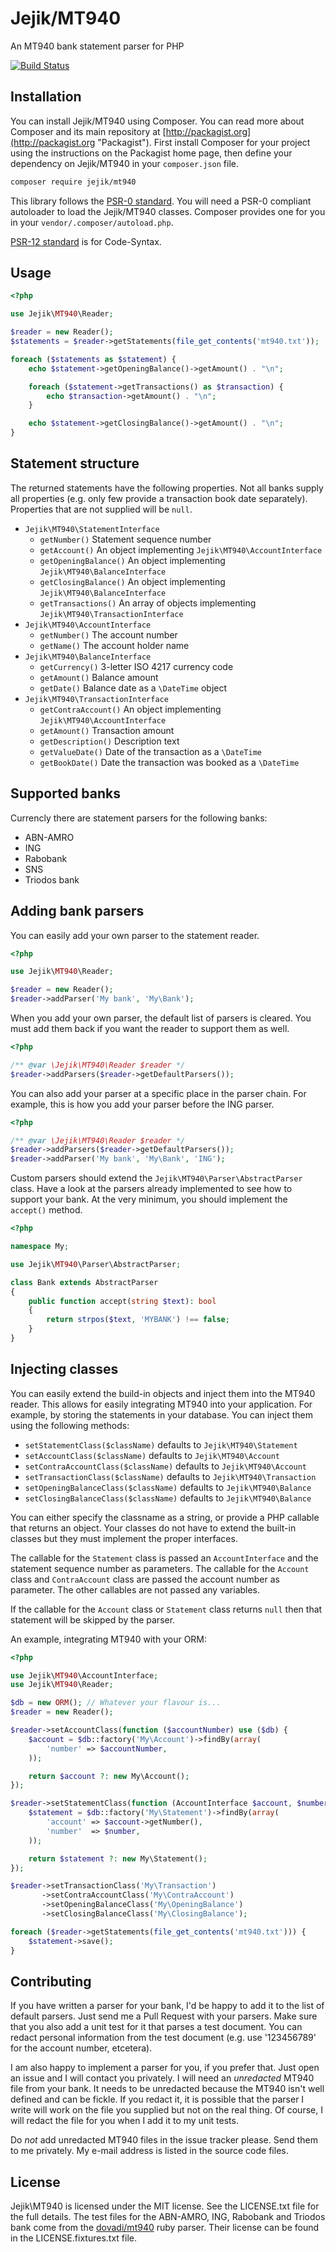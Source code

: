 # Jejik/MT940

An MT940 bank statement parser for PHP

[![Build Status](https://secure.travis-ci.org/sandermarechal/jejik-mt940.png?branch=master)](http://travis-ci.org/sandermarechal/jejik-mt940)

## Installation

You can install Jejik/MT940 using Composer. You can read more about Composer and its main repository at
[http://packagist.org](http://packagist.org "Packagist"). First install Composer for your project using the instructions on the
Packagist home page, then define your dependency on Jejik/MT940 in your `composer.json` file.

```bash
composer require jejik/mt940
```

This library follows the [PSR-0 standard](https://github.com/php-fig/fig-standards/blob/master/accepted/PSR-0.md). You will need
a PSR-0 compliant autoloader to load the Jejik/MT940 classes. Composer provides one for you in your
`vendor/.composer/autoload.php`.

[PSR-12 standard](https://github.com/php-fig/fig-standards/blob/master/accepted/PSR-12-extended-coding-style-guide.md) is for Code-Syntax.

## Usage

```php
<?php

use Jejik\MT940\Reader;

$reader = new Reader();
$statements = $reader->getStatements(file_get_contents('mt940.txt'));

foreach ($statements as $statement) {
    echo $statement->getOpeningBalance()->getAmount() . "\n";

    foreach ($statement->getTransactions() as $transaction) {
        echo $transaction->getAmount() . "\n";
    }

    echo $statement->getClosingBalance()->getAmount() . "\n";
}
```

## Statement structure

The returned statements have the following properties. Not all banks supply
all properties (e.g. only few provide a transaction book date separately).
Properties that are not supplied will be `null`.

*   `Jejik\MT940\StatementInterface`
    *   `getNumber()` Statement sequence number
    *   `getAccount()` An object implementing `Jejik\MT940\AccountInterface`
    *   `getOpeningBalance()` An object implementing `Jejik\MT940\BalanceInterface`
    *   `getClosingBalance()` An object implementing `Jejik\MT940\BalanceInterface`
    *   `getTransactions()` An array of objects implementing `Jejik\MT940\TransactionInterface`
*   `Jejik\MT940\AccountInterface`
    *   `getNumber()` The account number
    *   `getName()` The account holder name
*   `Jejik\MT940\BalanceInterface`
    *   `getCurrency()` 3-letter ISO 4217 currency code
    *   `getAmount()` Balance amount
    *   `getDate()` Balance date as a `\DateTime` object
*   `Jejik\MT940\TransactionInterface`
    *   `getContraAccount()` An object implementing `Jejik\MT940\AccountInterface`
    *   `getAmount()` Transaction amount
    *   `getDescription()` Description text
    *   `getValueDate()` Date of the transaction as a `\DateTime`
    *   `getBookDate()` Date the transaction was booked as a `\DateTime`

## Supported banks

Currencly there are statement parsers for the following banks:

*   ABN-AMRO
*   ING
*   Rabobank
*   SNS
*   Triodos bank

## Adding bank parsers

You can easily add your own parser to the statement reader.

```php
<?php

use Jejik\MT940\Reader;

$reader = new Reader();
$reader->addParser('My bank', 'My\Bank');
```

When you add your own parser, the default list of parsers is cleared. You must
add them back if you want the reader to support them as well.

```php
<?php

/** @var \Jejik\MT940\Reader $reader */
$reader->addParsers($reader->getDefaultParsers());
```

You can also add your parser at a specific place in the parser chain. For
example, this is how you add your parser before the ING parser.

```php
<?php

/** @var \Jejik\MT940\Reader $reader */
$reader->addParsers($reader->getDefaultParsers());
$reader->addParser('My bank', 'My\Bank', 'ING');
```

Custom parsers should extend the `Jejik\MT940\Parser\AbstractParser` class.
Have a look at the parsers already implemented to see how to support your
bank. At the very minimum, you should implement the `accept()` method.

```php
<?php

namespace My;

use Jejik\MT940\Parser\AbstractParser;

class Bank extends AbstractParser
{
    public function accept(string $text): bool
    {
        return strpos($text, 'MYBANK') !== false;
    }
}
```

## Injecting classes

You can easily extend the build-in objects and
inject them into the MT940 reader. This allows for easily integrating MT940 into
your application. For example, by storing the statements in your database. You can
inject them using the following methods:

* `setStatementClass($className)` defaults to `Jejik\MT940\Statement`
* `setAccountClass($className)` defaults to `Jejik\MT940\Account`
* `setContraAccountClass($className)` defaults to `Jejik\MT940\Account`
* `setTransactionClass($className)` defaults to `Jejik\MT940\Transaction`
* `setOpeningBalanceClass($className)` defaults to `Jejik\MT940\Balance`
* `setClosingBalanceClass($className)` defaults to `Jejik\MT940\Balance`

You can either specify the classname as a string, or provide a PHP callable that
returns an object. Your classes do not have to extend the built-in classes but
they must implement the proper interfaces.

The callable for the `Statement` class is passed an `AccountInterface` and the statement
sequence number as parameters. The callable for the `Account` class and `ContraAccount`
class are passed the account number as parameter. The other callables are not passed
any variables.

If the callable for the `Account` class or `Statement` class returns `null` then that
statement will be skipped by the parser.

An example, integrating MT940 with your ORM:

```php
<?php

use Jejik\MT940\AccountInterface;
use Jejik\MT940\Reader;

$db = new ORM(); // Whatever your flavour is...
$reader = new Reader();

$reader->setAccountClass(function ($accountNumber) use ($db) {
    $account = $db::factory('My\Account')->findBy(array(
        'number' => $accountNumber,
    ));

    return $account ?: new My\Account();
});

$reader->setStatementClass(function (AccountInterface $account, $number) use ($db) {
    $statement = $db::factory('My\Statement')->findBy(array(
        'account' => $account->getNumber(),
        'number'  => $number,
    ));

    return $statement ?: new My\Statement();
});

$reader->setTransactionClass('My\Transaction')
       ->setContraAccountClass('My\ContraAccount')
       ->setOpeningBalanceClass('My\OpeningBalance')
       ->setClosingBalanceClass('My\ClosingBalance');

foreach ($reader->getStatements(file_get_contents('mt940.txt'))) {
    $statement->save();
}
```

## Contributing

If you have written a parser for your bank, I'd be happy to add it to the list
of default parsers. Just send me a Pull Request with your parsers. Make sure
that you also add a unit test for it that parses a test document. You can
redact personal information from the test document (e.g. use '123456789' for
the account number, etcetera).

I am also happy to implement a parser for you, if you prefer that. Just open an
issue and I will contact you privately. I will need an *unredacted* MT940 file
from your bank. It needs to be unredacted because the MT940 isn't well defined
and can be fickle. If you redact it, it is possible that the parser I write
will work on the file you supplied but not on the real thing. Of course, I will
redact the file for you when I add it to my unit tests.

Do *not* add unredacted MT940 files in the issue tracker please. Send them to
me privately. My e-mail address is listed in the source code files.

## License

Jejik\MT940 is licensed under the MIT license. See the LICENSE.txt file for the
full details. The test files for the ABN-AMRO, ING, Rabobank and Triodos bank
come from the [dovadi/mt940](https://github.com/dovadi/mt940) ruby parser.
Their license can be found in the LICENSE.fixtures.txt file.
